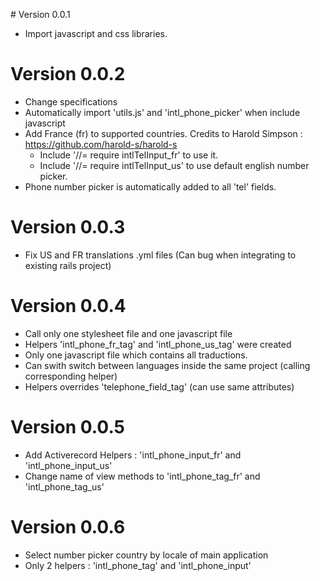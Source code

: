 # Version 0.0.1

  - Import javascript and css libraries.

# Version 0.0.2

  - Change specifications
  - Automatically import 'utils.js' and 'intl_phone_picker' when include javascript
  - Add France (fr) to supported countries. Credits to Harold Simpson : https://github.com/harold-s/harold-s
    - Include '//= require intlTelInput_fr' to use it.
    - Include '//= require intlTelInput_us' to use default english number picker.
  - Phone number picker is automatically added to all 'tel' fields.

# Version 0.0.3

  - Fix US and FR translations .yml files (Can bug when integrating to existing rails project)

# Version 0.0.4

  - Call only one stylesheet file and one javascript file
  - Helpers 'intl_phone_fr_tag' and 'intl_phone_us_tag' were created
  - Only one javascript file which contains all traductions.
  - Can swith switch between languages inside the same project (calling corresponding helper)
  - Helpers overrides 'telephone_field_tag' (can use same attributes)

# Version 0.0.5

  - Add Activerecord Helpers : 'intl_phone_input_fr' and 'intl_phone_input_us'
  - Change name of view methods to 'intl_phone_tag_fr' and 'intl_phone_tag_us'

# Version 0.0.6

  - Select number picker country by locale of main application
  - Only 2 helpers : 'intl_phone_tag' and 'intl_phone_input'
